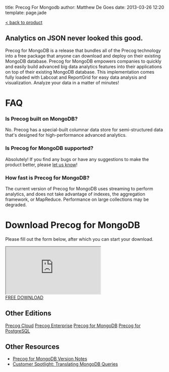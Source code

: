 title: Precog For Mongodb
author: Matthew De Goes
date: 2013-03-26 12:20
template: page.jade

<div id="body-links">
   <a class="static-link" href="/products/precog/">&#60; back to product</a>
</div>
<div class="two-columns">
    <h2>Analytics on JSON never looked this good.</h2>
    <p>Precog for MongoDB is a release that bundles all of the Precog technology into a free package that anyone can download and deploy on their existing MongoDB database. Precog for MongoDB empowers companies to quickly and easily build advanced big data analytics features into their applications on top of their existing MongoDB database. This implementation comes fully loaded with Labcoat and ReportGrid for easy data analysis and visualization. Analyze your data in a matter of minutes! </p>
    <h1>FAQ</h1>
    <div id="editions-faq">
        <h3>Is Precog built on MongoDB?</h3>
        <p>No. Precog has a special-built columnar data store for semi-structured data that's designed for high-performance advanced analytics.</p>
        <h3>Is Precog for MongoDB supported?</h3>
        <p>Absolutely! If you find any bugs or have any suggestions to make the product better, please <a href="/about/contact-us/">let us know</a>!</p>
        <h3>How fast is Precog for MongoDB?</h3>
        <p>The current version of Precog for MongoDB uses streaming to perform analytics, and does not take advantage of indexes, the aggregation framework, or MapReduce. Performance on large collections may be degraded.</p>
    </div>
    <h1>Download Precog for MongoDB</h1>
    <p>Please fill out the form below, after which you can start your download.</p>
    <div class="form-iframe-half">
        <iframe src="https://go.pardot.com/l/17892/2012-11-30/54jd"></iframe>
    </div>
</div>
<div class="two-columns-end">
    <a class="medium-button red-background" href="#download-precog-for-mongodb">FREE DOWNLOAD</a>
    <div id="body-side-resources">
        <h2>Other Editions</h2>
        <div id="editions">
            <a href="/editions/precog-cloud/">Precog Cloud</a>
            <a href="/editions/precog-enterprise/">Precog Enterprise</a>
            <a class="active" href="/editions/precog-for-mongodb/">Precog for MongoDB</a>
            <a href="/editions/precog-for-postgresql/">Precog for PostgreSQL</a>
        </div>
        <h2>Other Resources</h2>
        <ul>
            <li>
                <a href="/downloads/mongodb-changelog.htm">Precog for MongoDB Version Notes</a>
            </li>
            <li>
                <a href="http://blog.precog.com/?p=513">Customer Spotlight: Translating MongoDB Queries</a>
            </li>
        </ul>
    </div>
</div>
<div class="clear-left">
</div>